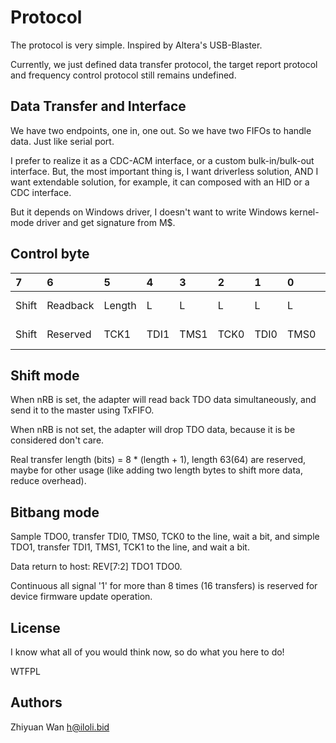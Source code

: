Protocol
====

The protocol is very simple. Inspired by Altera's USB-Blaster.

Currently, we just defined data transfer protocol, the target report protocol and frequency control protocol still remains undefined.

Data Transfer and Interface
-----

We have two endpoints, one in, one out. So we have two FIFOs to handle data. Just like serial port.

I prefer to realize it as a CDC-ACM interface, or a custom bulk-in/bulk-out interface. But, the most important thing is, I want driverless solution, AND I want extendable solution, for example, it can composed with an HID or a CDC interface.

But it depends on Windows driver, I doesn't want to write Windows kernel-mode driver and get signature from M$.

Control byte
-----

|7|6|5|4|3|2|1|0|When|
|:-|:-|:-|:-|:-|:-|:-|:-|:-|
|Shift|Readback|Length|L|L|L|L|L|Shift = 1|
|Shift|Reserved|TCK1|TDI1|TMS1|TCK0|TDI0|TMS0|Shift = 0|

Shift mode
----

When nRB is set, the adapter will read back TDO data simultaneously, and send it to the master using TxFIFO.

When nRB is not set, the adapter will drop TDO data, because it is be considered don't care.

Real transfer length (bits) = 8 * (length + 1), length 63(64) are reserved, maybe for other usage (like adding two length bytes to shift more data, reduce overhead).

Bitbang mode
----

Sample TDO0, transfer TDI0, TMS0, TCK0 to the line, wait a bit, and simple TDO1, transfer TDI1, TMS1, TCK1 to the line, and wait a bit.

Data return to host: REV[7:2] TDO1 TDO0.

Continuous all signal '1' for more than 8 times (16 transfers) is reserved for device firmware update operation.

License
--------

I know what all of you would think now, so do what you here to do!

WTFPL

Authors
-------

Zhiyuan Wan <h@iloli.bid>
